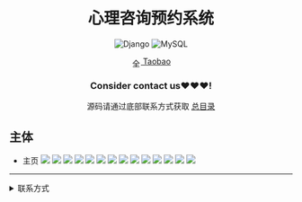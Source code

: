 
<div align="center">
  <h1>心理咨询预约系统</h1>

![Django](https://img.shields.io/badge/Django-3.x-green.svg?style=for-the-badge&logo=flask&logoColor=white&style=plastic)
![MySQL](https://img.shields.io/badge/MySQL-4479A1.svg?style=for-the-badge&logo=mysql&logoColor=white&style=plastic)

<img src="https://www.taobao.com/favicon.ico" alt="全球 Web 图标" role="presentation" data-bm="45" width="17" height="17" align="center" ><a href='https://shop230447850.taobao.com/' > Taobao</a></img>
  ### **Consider contact us❤️❤️❤️!**
</div>

<div align="center">

源码请通过底部联系方式获取 [总目录](https://gitee.com/k54kdk/result_display#源码请添加底部微信或者qq联系获取)

</div>

## 主体
- 主页
![](https://gitee.com/k54kdk/result_display/raw/master/src/心理咨询预约系统/1.png)
![](https://gitee.com/k54kdk/result_display/raw/master/src/心理咨询预约系统/2-1.png)
![](https://gitee.com/k54kdk/result_display/raw/master/src/心理咨询预约系统/2-2.png)
![](https://gitee.com/k54kdk/result_display/raw/master/src/心理咨询预约系统/2-3.png)
![](https://gitee.com/k54kdk/result_display/raw/master/src/心理咨询预约系统/3.png)
![](https://gitee.com/k54kdk/result_display/raw/master/src/心理咨询预约系统/3-1.png)
![](https://gitee.com/k54kdk/result_display/raw/master/src/心理咨询预约系统/4.png)
![](https://gitee.com/k54kdk/result_display/raw/master/src/心理咨询预约系统/4-1.png)
![](https://gitee.com/k54kdk/result_display/raw/master/src/心理咨询预约系统/5.png)
![](https://gitee.com/k54kdk/result_display/raw/master/src/心理咨询预约系统/6.png)
![](https://gitee.com/k54kdk/result_display/raw/master/src/心理咨询预约系统/6-1.png)
![](https://gitee.com/k54kdk/result_display/raw/master/src/心理咨询预约系统/7.png)
![](https://gitee.com/k54kdk/result_display/raw/master/src/心理咨询预约系统/7-1.png)
![](https://gitee.com/k54kdk/result_display/raw/master/src/心理咨询预约系统/数据库展示.png)

***
<details>
<summary> 联系方式</summary>
<html>
    <div align="center">
        <table align="center" >
            <tr>
                <td>
                    <img src="https://gitee.com/k54kdk/result_display/raw/master/src/联系二维码/微信好友.jpg" height=350/>
                </td>
                <td>
                    <img src="https://gitee.com/k54kdk/result_display/raw/master/src/联系二维码/QQ好友.jpg" height=350/>
                </td>
            </tr>
        </table>
    </div>
</html>
<details>
<summary> 联系方式</summary>
<html>
    <div align="center">
        <table align="center" >
            <tr>
                <td>
                    <img src="https://gitee.com/k54kdk/result_display/raw/master/src/联系二维码/微信好友.jpg" height=350/>
                </td>
                <td>
                    <img src="https://gitee.com/k54kdk/result_display/raw/master/src/联系二维码/QQ好友.jpg" height=350/>
                </td>
            </tr>
        </table>
    </div>
</html>
